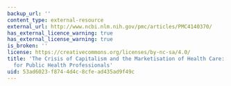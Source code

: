 ```yaml
---
backup_url: ''
content_type: external-resource
external_url: http://www.ncbi.nlm.nih.gov/pmc/articles/PMC4140370/
has_external_licence_warning: true
has_external_license_warning: true
is_broken: ''
license: https://creativecommons.org/licenses/by-nc-sa/4.0/
title: 'The Crisis of Capitalism and the Marketisation of Health Care: The Implications
  for Public Health Professionals'
uid: 53ad6023-f874-4d4c-8cfe-ad435ad9f49c
---
```

